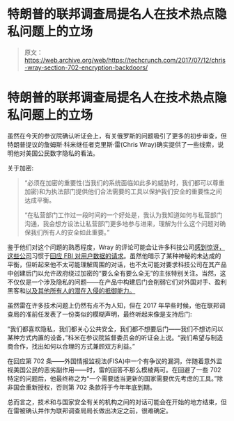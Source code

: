 # 特朗普的联邦调查局提名人在技术热点隐私问题上的立场

> 原文：<https://web.archive.org/web/https://techcrunch.com/2017/07/12/chris-wray-section-702-encryption-backdoors/>

# 特朗普的联邦调查局提名人在技术热点隐私问题上的立场

虽然在今天的参议院确认听证会上，有关俄罗斯的问题吸引了更多的初步审查，但特朗普提议的詹姆斯·科米继任者克里斯·雷(Chris Wray)确实提供了一些线索，说明他对美国公民数字隐私的看法。

关于加密:

> “必须在加密的重要性(当我们的系统面临如此多的威胁时，我们都可以尊重加密)和为执法部门提供他们合法需要的工具以保护我们安全的重要性之间达成平衡。
> 
> “在私营部门工作过一段时间的一个好处是，我认为我知道如何与私营部门沟通，我会想方设法让私营部门更多地参与进来，理解为什么这个问题对确保我们所有人的安全如此重要。”

鉴于他们对这个问题的熟悉程度，Wray 的评论可能会让许多科技公司[感到惊讶，这些公司](https://web.archive.org/web/20221025232120/https://beta.techcrunch.com/2017/07/11/eff-2017-government-privacy-scorecard/)习惯于[回应 FBI 对用户数据的请求](https://web.archive.org/web/20221025232120/https://beta.techcrunch.com/2017/02/04/google-told-to-hand-over-foreign-emails-in-fbi-search-warrant-ruling/)。虽然他暗示了某种神秘的未达成的平衡，但听起来他不太可能理解周围的对话，也不太可能对要求科技公司在其产品中创建后门以允许政府绕过加密的“要么全有要么全无”的主张特别关注。当然，这不仅仅是一个涉及隐私的问题——在产品中构建后门会削弱它们对外国对手、盈利黑客和[以及其他所有人的潜在入侵的抵御能力。](https://web.archive.org/web/20221025232120/https://beta.techcrunch.com/2017/05/27/could-the-uk-be-about-to-break-end-to-end-encryption/)

虽然雷在许多技术问题上仍然有点不为人知，但在 2017 年早些时候，他在联邦调查局的准前任发表了一份类似的模糊声明，最终听起来像是支持后门:

“我们都喜欢隐私，我们都关心公共安全，我们都不想要后门——我们不想访问以某种方式内置的设备，”科米在参议院监督委员会的听证会上说。“我们希望与制造商合作，找出如何以合理的方式兼顾双方利益。”

在回应第 702 条——外国情报监视法(FISA)中一个有争议的漏洞，伴随着意外监视美国公民的恶劣副作用——时，雷的回答不那么模棱两可。在回避了一些 702 特定的问题后，他最终称之为“一个需要适当更新的国家需要优先考虑的工具。”除非国会重新授权，否则第 702 条款将于今年年底到期。

总而言之，技术和与国家安全有关的机构之间的对话可能会在开始的地方结束，但在雷被确认并作为联邦调查局局长做出决定之前，很难确定。